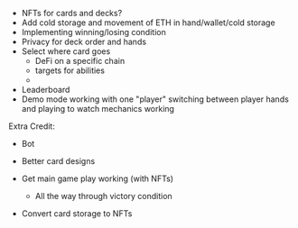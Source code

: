 * NFTs for cards and decks?
* Add cold storage and movement of ETH in hand/wallet/cold storage
* Implementing winning/losing condition
* Privacy for deck order and hands
* Select where card goes 
  * DeFi on a specific chain
  * targets for abilities
  *
* Leaderboard
* Demo mode working with one "player" switching between player hands and playing to watch mechanics working


Extra Credit:
* Bot
* Better card designs


* Get main game play working (with NFTs)
  * All the way through victory condition
* Convert card storage to NFTs
